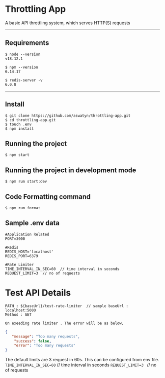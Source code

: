 # Throttling App

A basic API throttling system, which serves HTTP(S) requests

---
## Requirements

    $ node --version
    v18.12.1

    $ npm --version
    6.14.17
    
    $ redis-server -v
    6.0.8


---

## Install

    $ git clone https://github.com/aswatyn/throttling-app.git
    $ cd throttling-app.git
    $ touch .env
    $ npm install

## Running the project

    $ npm start

## Running the project in development mode
    $ npm run start:dev
    
## Code Formatting command
    $ npm run format
    
## Sample .env data

    #Application Related
    PORT=3000
    
    #Redis
    REDIS_HOST='localhost'
    REDIS_PORT=6379
    
    #Rate Limiter
    TIME_INTERVAL_IN_SEC=60  // time interval in seconds
    REQUEST_LIMIT=3  // no of requests
    
# Test API Details

    PATH : ${baseUrl}/test-rate-limiter  // sample baseUrl : localhost:5000
    Method : GET
    
    On exeeding rate limiter , The error will be as below,
```json
{
   "message": "Too many requests",
    "success": false,
    "error": "Too many requests"
}
```

The default limits are 3 request in 60s.
This can be configured from env file.
    `TIME_INTERVAL_IN_SEC=60`  // time interval in seconds
    `REQUEST_LIMIT=3 ` // no of requests



